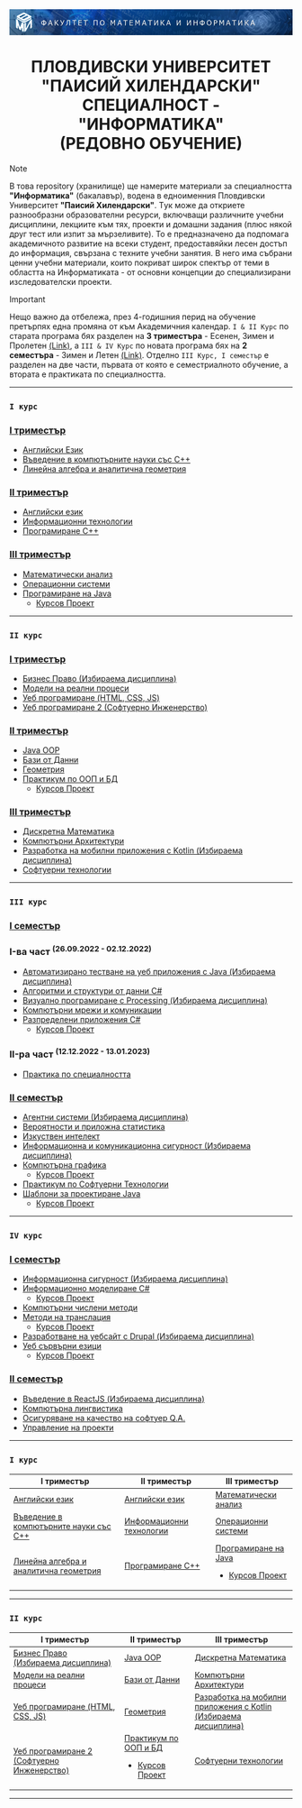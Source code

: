 <img src="https://github.com/rythm-net/PU-Informatics/blob/main/%D0%9C%D0%B0%D1%82%D0%B5%D1%80%D0%B8%D0%B0%D0%BB%D0%B8/fmi_header.png" align="center">

<h1 align="center" class="multiline-title">ПЛОВДИВСКИ УНИВЕРСИТЕТ<br>"ПАИСИЙ ХИЛЕНДАРСКИ"<br>СПЕЦИАЛНОСТ - "ИНФОРМАТИКА"<br>(РЕДОВНО ОБУЧЕНИЕ)</h1>

> [!NOTE]
> В това repository (хранилище) ще намерите материали за специалността **"Информатика"** (бакалавър), водена в едноименния Пловдивски Университет **"Паисий Хилендарски"**. Tук може да откриете разнообразни образователни ресурси, включващи различните учебни дисциплини, лекциите към тях, проекти и домашни задания (плюс някой друг тест или изпит за мързеливите). To е предназначено да подпомага академичното развитие на всеки студент, предоставяйки лесен достъп до информация, свързана с техните учебни занятия. В него има събрани ценни учебни материали, които покриват широк спектър от теми в областта на Информатиката - от основни концепции до специализирани изследователски проекти.

> [!IMPORTANT]
> Нещо важно да отбeлежа, през 4-годишния перид на обучение претърпях една промяна от към Aкадемичния календар. ``I & II Kурс`` по старата програма бях разделен на **3 триместъра** - Есенен, Зимен и Пролетен [(Link)](https://github.com/rythm-net/PU-Informatics/blob/main/%D0%9C%D0%B0%D1%82%D0%B5%D1%80%D0%B8%D0%B0%D0%BB%D0%B8/%D0%90%D0%BA%D0%B0%D0%B4%D0%B5%D0%BC%D0%B8%D1%87%D0%BD%D0%B0%20%D0%BF%D1%80%D0%BE%D0%B3%D1%80%D0%B0%D0%BC%D0%B0%20-%20%D0%98%D0%BD%D1%84%D0%BE%D1%80%D0%BC%D0%B0%D1%82%D0%B8%D0%BA%D0%B0%20(%D1%81%D1%82%D0%B0%D1%80%D0%B0).png), а ``III & IV Курс`` по новата програма бях на **2 семестъра** - Зимен и Летен [(Link)](https://github.com/rythm-net/PU-Informatics/blob/main/%D0%9C%D0%B0%D1%82%D0%B5%D1%80%D0%B8%D0%B0%D0%BB%D0%B8/%D0%90%D0%BA%D0%B0%D0%B4%D0%B5%D0%BC%D0%B8%D1%87%D0%BD%D0%B0%20%D0%BF%D1%80%D0%BE%D0%B3%D1%80%D0%B0%D0%BC%D0%B0%20-%20%D0%98%D0%BD%D1%84%D0%BE%D1%80%D0%BC%D0%B0%D1%82%D0%B8%D0%BA%D0%B0%20(%D0%BD%D0%BE%D0%B2%D0%B0).png). Отделно ``III Курс, I семестър`` е разделен на две части, първата от която е семестриалното обучение, а втората е практиката по специалността.
---

### ```I курс``` 

### [I триместър](https://github.com/rythm-net/PU-Informatics/tree/main/I%20%D0%BA%D1%83%D1%80%D1%81/I%20%D1%82%D1%80%D0%B8%D0%BC%D0%B5%D1%81%D1%82%D1%8A%D1%80)

  - [Английски Език](https://github.com/rythm-net/PU-Informatics/tree/main/I%20%D0%BA%D1%83%D1%80%D1%81/I%20%D1%82%D1%80%D0%B8%D0%BC%D0%B5%D1%81%D1%82%D1%8A%D1%80/%D0%90%D0%BD%D0%B3%D0%BB%D0%B8%D0%B9%D1%81%D0%BA%D0%B8%20%D0%95%D0%B7%D0%B8%D0%BA)
  - [Въведение в компютърните науки със C++](https://github.com/rythm-net/PU-Informatics/tree/main/I%20%D0%BA%D1%83%D1%80%D1%81/I%20%D1%82%D1%80%D0%B8%D0%BC%D0%B5%D1%81%D1%82%D1%8A%D1%80/%D0%92%D1%8A%D0%B2%D0%B5%D0%B4%D0%B5%D0%BD%D0%B8%D0%B5%20%D0%B2%20%D0%BA%D0%BE%D0%BC%D0%BF%D1%8E%D1%82%D1%8A%D1%80%D0%BD%D0%B8%D1%82%D0%B5%20%D0%BD%D0%B0%D1%83%D0%BA%D0%B8%20%D1%81%D1%8A%D1%81%20C%2B%2B)
  - [Линейна алгебра и аналитична геометрия](https://github.com/rythm-net/PU-Informatics/tree/main/I%20%D0%BA%D1%83%D1%80%D1%81/I%20%D1%82%D1%80%D0%B8%D0%BC%D0%B5%D1%81%D1%82%D1%8A%D1%80/%D0%9B%D0%B8%D0%BD%D0%B5%D0%B9%D0%BD%D0%B0%20%D0%B0%D0%BB%D0%B3%D0%B5%D0%B1%D1%80%D0%B0%20%D0%B8%20%D0%B0%D0%BD%D0%B0%D0%BB%D0%B8%D1%82%D0%B8%D1%87%D0%BD%D0%B0%20%D0%B3%D0%B5%D0%BE%D0%BC%D0%B5%D1%82%D1%80%D0%B8%D1%8F)

### [II триместър](https://github.com/rythm-net/PU-Informatics/tree/main/I%20%D0%BA%D1%83%D1%80%D1%81/II%20%D1%82%D1%80%D0%B8%D0%BC%D0%B5%D1%81%D1%82%D1%8A%D1%80)
  - [Английски език](https://github.com/rythm-net/PU-Informatics/tree/main/I%20%D0%BA%D1%83%D1%80%D1%81/II%20%D1%82%D1%80%D0%B8%D0%BC%D0%B5%D1%81%D1%82%D1%8A%D1%80/%D0%90%D0%BD%D0%B3%D0%BB%D0%B8%D0%B9%D1%81%D0%BA%D0%B8%20%D0%B5%D0%B7%D0%B8%D0%BA)
  - [Информационни технологии](https://github.com/rythm-net/PU-Informatics/tree/main/I%20%D0%BA%D1%83%D1%80%D1%81/II%20%D1%82%D1%80%D0%B8%D0%BC%D0%B5%D1%81%D1%82%D1%8A%D1%80/%D0%98%D0%BD%D1%84%D0%BE%D1%80%D0%BC%D0%B0%D1%86%D0%B8%D0%BE%D0%BD%D0%BD%D0%B8%20%D1%82%D0%B5%D1%85%D0%BD%D0%BE%D0%BB%D0%BE%D0%B3%D0%B8%D0%B8)
  - [Програмиране C++](https://github.com/rythm-net/PU-Informatics/tree/main/I%20%D0%BA%D1%83%D1%80%D1%81/II%20%D1%82%D1%80%D0%B8%D0%BC%D0%B5%D1%81%D1%82%D1%8A%D1%80/%D0%9F%D1%80%D0%BE%D0%B3%D1%80%D0%B0%D0%BC%D0%B8%D1%80a%D0%BD%D0%B5%20C%2B%2B)

### [III триместър]()
  - [Математически анализ](https://github.com/rythm-net/PU-Informatics/tree/main/I%20%D0%BA%D1%83%D1%80%D1%81/III%20%D1%82%D1%80%D0%B8%D0%BC%D0%B5%D1%81%D1%82%D1%8A%D1%80/%D0%9C%D0%B0%D1%82%D0%B5%D0%BC%D0%B0%D1%82%D0%B8%D1%87%D0%B5%D1%81%D0%BA%D0%B8%20%D0%B0%D0%BD%D0%B0%D0%BB%D0%B8%D0%B7)
  - [Операционни системи](https://github.com/rythm-net/PU-Informatics/tree/main/I%20%D0%BA%D1%83%D1%80%D1%81/III%20%D1%82%D1%80%D0%B8%D0%BC%D0%B5%D1%81%D1%82%D1%8A%D1%80/%D0%9E%D0%BF%D0%B5%D1%80%D0%B0%D1%86%D0%B8%D0%BE%D0%BD%D0%BD%D0%B8%20%D1%81%D0%B8%D1%81%D1%82%D0%B5%D0%BC%D0%B8)
  - [Програмиране на Java](https://github.com/rythm-net/PU-Informatics/tree/main/I%20%D0%BA%D1%83%D1%80%D1%81/III%20%D1%82%D1%80%D0%B8%D0%BC%D0%B5%D1%81%D1%82%D1%8A%D1%80/%D0%9F%D1%80%D0%BE%D0%B3%D1%80%D0%B0%D0%BC%D0%B8%D1%80%D0%B0%D0%BD%D0%B5%20%D0%BD%D0%B0%20Java)
    - [Курсов Проект](https://github.com/rythm-net/Cats-Programmers) 

---

### ```II курс```

### [I триместър](https://github.com/rythm-net/PU-Informatics/tree/main/II%20%D0%BA%D1%83%D1%80%D1%81/I%20%D1%82%D1%80%D0%B8%D0%BC%D0%B5%D1%81%D1%82%D1%8A%D1%80)
  - [Бизнес Право (Избираема дисциплина)](https://github.com/rythm-net/PU-Informatics/tree/main/II%20%D0%BA%D1%83%D1%80%D1%81/I%20%D1%82%D1%80%D0%B8%D0%BC%D0%B5%D1%81%D1%82%D1%8A%D1%80/%D0%91%D0%B8%D0%B7%D0%BD%D0%B5%D1%81%20%D0%9F%D1%80%D0%B0%D0%B2%D0%BE%20(%D0%98%D0%B7%D0%B1%D0%B8%D1%80%D0%B0%D0%B5%D0%BC%D0%B0%20%D0%B4%D0%B8%D1%81%D1%86%D0%B8%D0%BF%D0%BB%D0%B8%D0%BD%D0%B0))
  - [Модели на реални процеси](https://github.com/rythm-net/PU-Informatics/tree/main/II%20%D0%BA%D1%83%D1%80%D1%81/I%20%D1%82%D1%80%D0%B8%D0%BC%D0%B5%D1%81%D1%82%D1%8A%D1%80/%D0%9C%D0%BE%D0%B4%D0%B5%D0%BB%D0%B8%20%D0%BD%D0%B0%20%D1%80%D0%B5%D0%B0%D0%BB%D0%BD%D0%B8%20%D0%BF%D1%80%D0%BE%D1%86%D0%B5%D1%81%D0%B8)
  - [Уеб програмиране (HTML, CSS, JS)](https://github.com/rythm-net/PU-Informatics/tree/main/II%20%D0%BA%D1%83%D1%80%D1%81/I%20%D1%82%D1%80%D0%B8%D0%BC%D0%B5%D1%81%D1%82%D1%8A%D1%80/%D0%A3%D0%B5%D0%B1%20%D0%BF%D1%80%D0%BE%D0%B3%D1%80%D0%B0%D0%BC%D0%B8%D1%80%D0%B0%D0%BD%D0%B5%20(HTML%2C%20CSS%2C%20JS))
  - [Уеб програмиране 2 (Софтуерно Инженерство)](https://github.com/rythm-net/PU-Informatics/tree/main/II%20%D0%BA%D1%83%D1%80%D1%81/I%20%D1%82%D1%80%D0%B8%D0%BC%D0%B5%D1%81%D1%82%D1%8A%D1%80/%D0%A3%D0%B5%D0%B1%20%D0%BF%D1%80%D0%BE%D0%B3%D1%80%D0%B0%D0%BC%D0%B8%D1%80%D0%B0%D0%BD%D0%B5%202%20(%D0%A1%D0%BE%D1%84%D1%82%D1%83%D0%B5%D1%80%D0%BD%D0%BE%20%D0%98%D0%BD%D0%B6%D0%B5%D0%BD%D0%B5%D1%80%D1%81%D1%82%D0%B2%D0%BE))

### [II триместър](https://github.com/rythm-net/PU-Informatics/tree/main/II%20%D0%BA%D1%83%D1%80%D1%81/II%20%D1%82%D1%80%D0%B8%D0%BC%D0%B5%D1%81%D1%82%D1%8A%D1%80)
  - [Java OOP](https://github.com/rythm-net/PU-Informatics/tree/main/II%20%D0%BA%D1%83%D1%80%D1%81/II%20%D1%82%D1%80%D0%B8%D0%BC%D0%B5%D1%81%D1%82%D1%8A%D1%80/Java%20OOP)
  - [Бази от Данни](https://github.com/rythm-net/PU-Informatics/tree/main/II%20%D0%BA%D1%83%D1%80%D1%81/II%20%D1%82%D1%80%D0%B8%D0%BC%D0%B5%D1%81%D1%82%D1%8A%D1%80/%D0%91%D0%B0%D0%B7%D0%B8%20%D0%BE%D1%82%20%D0%94%D0%B0%D0%BD%D0%BD%D0%B8)
  - [Геометрия](https://github.com/rythm-net/PU-Informatics/tree/main/II%20%D0%BA%D1%83%D1%80%D1%81/II%20%D1%82%D1%80%D0%B8%D0%BC%D0%B5%D1%81%D1%82%D1%8A%D1%80/%D0%93%D0%B5%D0%BE%D0%BC%D0%B5%D1%82%D1%80%D0%B8%D1%8F)
  - [Практикум по ООП и БД](https://github.com/rythm-net/PU-Informatics/tree/main/II%20%D0%BA%D1%83%D1%80%D1%81/II%20%D1%82%D1%80%D0%B8%D0%BC%D0%B5%D1%81%D1%82%D1%8A%D1%80/%D0%9F%D1%80%D0%B0%D0%BA%D1%82%D0%B8%D0%BA%D1%83%D0%BC%20%D0%BF%D0%BE%20%D0%9E%D0%9E%D0%9F%20%D0%B8%20%D0%91%D0%94)
    - [Курсов Проект](https://github.com/rythm-net/Cars-Project)
  
### [III триместър](https://github.com/rythm-net/PU-Informatics/tree/main/II%20%D0%BA%D1%83%D1%80%D1%81/III%20%D1%82%D1%80%D0%B8%D0%BC%D0%B5%D1%81%D1%82%D1%8A%D1%80)
  - [Дискретна Математика](https://github.com/rythm-net/PU-Informatics/tree/main/II%20%D0%BA%D1%83%D1%80%D1%81/III%20%D1%82%D1%80%D0%B8%D0%BC%D0%B5%D1%81%D1%82%D1%8A%D1%80/%D0%94%D0%B8%D1%81%D0%BA%D1%80%D0%B5%D1%82%D0%BD%D0%B0%20%D0%9C%D0%B0%D1%82%D0%B5%D0%BC%D0%B0%D1%82%D0%B8%D0%BA%D0%B0)
  - [Компютърни Архитектури](https://github.com/rythm-net/PU-Informatics/tree/main/II%20%D0%BA%D1%83%D1%80%D1%81/III%20%D1%82%D1%80%D0%B8%D0%BC%D0%B5%D1%81%D1%82%D1%8A%D1%80/%D0%9A%D0%BE%D0%BC%D0%BF%D1%8E%D1%82%D1%8A%D1%80%D0%BD%D0%B8%20%D0%90%D1%80%D1%85%D0%B8%D1%82%D0%B5%D0%BA%D1%82%D1%83%D1%80%D0%B8)
  - [Разработка на мобилни приложения с Kotlin (Избираема дисциплина)](https://github.com/rythm-net/PU-Informatics/tree/main/II%20%D0%BA%D1%83%D1%80%D1%81/III%20%D1%82%D1%80%D0%B8%D0%BC%D0%B5%D1%81%D1%82%D1%8A%D1%80/%D0%A0%D0%B0%D0%B7%D1%80%D0%B0%D0%B1%D0%BE%D1%82%D0%BA%D0%B0%20%D0%BD%D0%B0%20%D0%BC%D0%BE%D0%B1%D0%B8%D0%BB%D0%BD%D0%B8%20%D0%BF%D1%80%D0%B8%D0%BB%D0%BE%D0%B6%D0%B5%D0%BD%D0%B8%D1%8F%20%D1%81%20Kotlin%20(%D0%98%D0%B7%D0%B1%D0%B8%D1%80%D0%B0%D0%B5%D0%BC%D0%B0%20%D0%B4%D0%B8%D1%81%D1%86%D0%B8%D0%BF%D0%BB%D0%B8%D0%BD%D0%B0))
  - [Софтуерни технологии](https://github.com/rythm-net/PU-Informatics/tree/main/II%20%D0%BA%D1%83%D1%80%D1%81/III%20%D1%82%D1%80%D0%B8%D0%BC%D0%B5%D1%81%D1%82%D1%8A%D1%80/%D0%A1%D0%BE%D1%84%D1%82%D1%83%D0%B5%D1%80%D0%BD%D0%B8%20%D1%82%D0%B5%D1%85%D0%BD%D0%BE%D0%BB%D0%BE%D0%B3%D0%B8%D0%B8)

---

### ```III курс```

### [I семестър](https://github.com/rythm-net/PU-Informatics/tree/main/III%20%D0%BA%D1%83%D1%80%D1%81/I%20%D1%81%D0%B5%D0%BC%D0%B5%D1%81%D1%82%D1%8A%D1%80)

### I-ва част <sup>(26.09.2022 - 02.12.2022)</sup>
  - [Автоматизирано тестване на уеб приложения с Java (Избираема дисциплина)](https://github.com/rythm-net/PU-Informatics/tree/main/III%20%D0%BA%D1%83%D1%80%D1%81/I%20%D1%81%D0%B5%D0%BC%D0%B5%D1%81%D1%82%D1%8A%D1%80/%D0%90%D0%B2%D1%82%D0%BE%D0%BC%D0%B0%D1%82%D0%B8%D0%B7%D0%B8%D1%80%D0%B0%D0%BD%D0%BE%20%D1%82%D0%B5%D1%81%D1%82%D0%B2%D0%B0%D0%BD%D0%B5%20%D0%BD%D0%B0%20%D1%83%D0%B5%D0%B1%20%D0%BF%D1%80%D0%B8%D0%BB%D0%BE%D0%B6%D0%B5%D0%BD%D0%B8%D1%8F%20%D1%81%20Java%20(%D0%98%D0%B7%D0%B1%D0%B8%D1%80%D0%B0%D0%B5%D0%BC%D0%B0%20%D0%B4%D0%B8%D1%81%D1%86%D0%B8%D0%BF%D0%BB%D0%B8%D0%BD%D0%B0))
  - [Алгоритми и структури от данни C#](https://github.com/rythm-net/PU-Informatics/tree/main/III%20%D0%BA%D1%83%D1%80%D1%81/I%20%D1%81%D0%B5%D0%BC%D0%B5%D1%81%D1%82%D1%8A%D1%80/%D0%90%D0%BB%D0%B3%D0%BE%D1%80%D0%B8%D1%82%D0%BC%D0%B8%20%D0%B8%20%D1%81%D1%82%D1%80%D1%83%D0%BA%D1%82%D1%83%D1%80%D0%B8%20%D0%BE%D1%82%20%D0%B4%D0%B0%D0%BD%D0%BD%D0%B8%20C%23)
  - [Визуално програмиране с Processing (Избираема дисциплина)](https://github.com/rythm-net/PU-Informatics/tree/main/III%20%D0%BA%D1%83%D1%80%D1%81/I%20%D1%81%D0%B5%D0%BC%D0%B5%D1%81%D1%82%D1%8A%D1%80/%D0%92%D0%B8%D0%B7%D1%83%D0%B0%D0%BB%D0%BD%D0%BE%20%D0%BF%D1%80%D0%BE%D0%B3%D1%80%D0%B0%D0%BC%D0%B8%D1%80%D0%B0%D0%BD%D0%B5%20%D1%81%20Processing%20(%D0%98%D0%B7%D0%B1%D0%B8%D1%80%D0%B0%D0%B5%D0%BC%D0%B0%20%D0%B4%D0%B8%D1%81%D1%86%D0%B8%D0%BF%D0%BB%D0%B8%D0%BD%D0%B0))
  - [Компютърни мрежи и комуникации](https://github.com/rythm-net/PU-Informatics/tree/main/III%20%D0%BA%D1%83%D1%80%D1%81/I%20%D1%81%D0%B5%D0%BC%D0%B5%D1%81%D1%82%D1%8A%D1%80/%D0%9A%D0%BE%D0%BC%D0%BF%D1%8E%D1%82%D1%8A%D1%80%D0%BD%D0%B8%20%D0%BC%D1%80%D0%B5%D0%B6%D0%B8%20%D0%B8%20%D0%BA%D0%BE%D0%BC%D1%83%D0%BD%D0%B8%D0%BA%D0%B0%D1%86%D0%B8%D0%B8)
  - [Разпределени приложения C#](https://github.com/rythm-net/PU-Informatics/tree/main/III%20%D0%BA%D1%83%D1%80%D1%81/I%20%D1%81%D0%B5%D0%BC%D0%B5%D1%81%D1%82%D1%8A%D1%80/%D0%A0%D0%B0%D0%B7%D0%BF%D1%80%D0%B5%D0%B4%D0%B5%D0%BB%D0%B5%D0%BD%D0%B8%20%D0%BF%D1%80%D0%B8%D0%BB%D0%BE%D0%B6%D0%B5%D0%BD%D0%B8%D1%8F%20C%23)
    - [Курсов Проект](https://github.com/rythm-net/WebApiJwt/)

### II-ра част <sup>(12.12.2022 - 13.01.2023)</sup>
  - [Практика по специалността](https://github.com/rythm-net/UFO-game)

### [II семестър](https://github.com/rythm-net/PU-Informatics/tree/main/III%20%D0%BA%D1%83%D1%80%D1%81/II%20%D1%81%D0%B5%D0%BC%D0%B5%D1%81%D1%82%D1%8A%D1%80)
  - [Агентни системи (Избираема дисциплина)](https://github.com/rythm-net/PU-Informatics/tree/main/III%20%D0%BA%D1%83%D1%80%D1%81/II%20%D1%81%D0%B5%D0%BC%D0%B5%D1%81%D1%82%D1%8A%D1%80/%D0%90%D0%B3%D0%B5%D0%BD%D1%82%D0%BD%D0%B8%20%D1%81%D0%B8%D1%81%D1%82%D0%B5%D0%BC%D0%B8%20(%D0%98%D0%B7%D0%B1%D0%B8%D1%80%D0%B0%D0%B5%D0%BC%D0%B0%20%D0%B4%D0%B8%D1%81%D1%86%D0%B8%D0%BF%D0%BB%D0%B8%D0%BD%D0%B0))
  - [Вероятности и приложна статистика](https://github.com/rythm-net/PU-Informatics/tree/main/III%20%D0%BA%D1%83%D1%80%D1%81/II%20%D1%81%D0%B5%D0%BC%D0%B5%D1%81%D1%82%D1%8A%D1%80/%D0%92%D0%B5%D1%80%D0%BE%D1%8F%D1%82%D0%BD%D0%BE%D1%81%D1%82%D0%B8%20%D0%B8%20%D0%BF%D1%80%D0%B8%D0%BB%D0%BE%D0%B6%D0%BD%D0%B0%20%D1%81%D1%82%D0%B0%D1%82%D0%B8%D1%81%D1%82%D0%B8%D0%BA%D0%B0)
  - [Изкуствен интелект](https://github.com/rythm-net/PU-Informatics/tree/main/III%20%D0%BA%D1%83%D1%80%D1%81/II%20%D1%81%D0%B5%D0%BC%D0%B5%D1%81%D1%82%D1%8A%D1%80/%D0%98%D0%B7%D0%BA%D1%83%D1%81%D1%82%D0%B2%D0%B5%D0%BD%20%D0%B8%D0%BD%D1%82%D0%B5%D0%BB%D0%B5%D0%BA%D1%82)
  - [Информационна и комуникационна сигурност (Избираема дисциплина)](https://github.com/rythm-net/PU-Informatics/tree/main/III%20%D0%BA%D1%83%D1%80%D1%81/II%20%D1%81%D0%B5%D0%BC%D0%B5%D1%81%D1%82%D1%8A%D1%80/%D0%98%D0%BD%D1%84%D0%BE%D1%80%D0%BC%D0%B0%D1%86%D0%B8%D0%BE%D0%BD%D0%BD%D0%B0%20%D0%B8%20%D0%BA%D0%BE%D0%BC%D1%83%D0%BD%D0%B8%D0%BA%D0%B0%D1%86%D0%B8%D0%BE%D0%BD%D0%BD%D0%B0%20%D1%81%D0%B8%D0%B3%D1%83%D1%80%D0%BD%D0%BE%D1%81%D1%82%20(%D0%98%D0%B7%D0%B1%D0%B8%D1%80%D0%B0%D0%B5%D0%BC%D0%B0%20%D0%B4%D0%B8%D1%81%D1%86%D0%B8%D0%BF%D0%BB%D0%B8%D0%BD%D0%B0%20))
  - [Компютърна графика](https://github.com/rythm-net/PU-Informatics/tree/main/III%20%D0%BA%D1%83%D1%80%D1%81/II%20%D1%81%D0%B5%D0%BC%D0%B5%D1%81%D1%82%D1%8A%D1%80/%D0%9A%D0%BE%D0%BC%D0%BF%D1%8E%D1%82%D1%8A%D1%80%D0%BD%D0%B0%20%D0%B3%D1%80%D0%B0%D1%84%D0%B8%D0%BA%D0%B0)
    - [Курсов Проект](https://github.com/rythm-net/Paint-Project/)
  - [Практикум по Софтуерни Технологии](https://github.com/rythm-net/PU-Informatics/tree/main/III%20%D0%BA%D1%83%D1%80%D1%81/II%20%D1%81%D0%B5%D0%BC%D0%B5%D1%81%D1%82%D1%8A%D1%80/%D0%9F%D1%80%D0%B0%D0%BA%D1%82%D0%B8%D0%BA%D1%83%D0%BC%20%D0%BF%D0%BE%20%D0%A1%D0%BE%D1%84%D1%82%D1%83%D0%B5%D1%80%D0%BD%D0%B8%20%D0%A2%D0%B5%D1%85%D0%BD%D0%BE%D0%BB%D0%BE%D0%B3%D0%B8%D0%B8)
  - [Шаблони за проектиране Java](https://github.com/rythm-net/PU-Informatics/tree/main/III%20%D0%BA%D1%83%D1%80%D1%81/II%20%D1%81%D0%B5%D0%BC%D0%B5%D1%81%D1%82%D1%8A%D1%80/%D0%A8%D0%B0%D0%B1%D0%BB%D0%BE%D0%BD%D0%B8%20%D0%B7%D0%B0%20%D0%BF%D1%80%D0%BE%D0%B5%D0%BA%D1%82%D0%B8%D1%80%D0%B0%D0%BD%D0%B5%20Java)
    - [Курсов Проект](https://github.com/rythm-net/Easter-Project)

---

### ```IV курс```

### [I семестър](https://github.com/rythm-net/PU-Informatics/tree/main/IV%20%D0%BA%D1%83%D1%80%D1%81/I%20%D1%81%D0%B5%D0%BC%D0%B5%D1%81%D1%82%D1%8A%D1%80)
  - [Информационна сигурност (Избираема дисциплина)](https://github.com/rythm-net/PU-Informatics/tree/main/IV%20%D0%BA%D1%83%D1%80%D1%81/I%20%D1%81%D0%B5%D0%BC%D0%B5%D1%81%D1%82%D1%8A%D1%80/%D0%98%D0%BD%D1%84%D0%BE%D1%80%D0%BC%D0%B0%D1%86%D0%B8%D0%BE%D0%BD%D0%BD%D0%B0%20%D1%81%D0%B8%D0%B3%D1%83%D1%80%D0%BD%D0%BE%D1%81%D1%82%20(%D0%98%D0%B7%D0%B1%D0%B8%D1%80%D0%B0%D0%B5%D0%BC%D0%B0%20%D0%B4%D0%B8%D1%81%D1%86%D0%B8%D0%BF%D0%BB%D0%B8%D0%BD%D0%B0))
  - [Информационно моделиране C#](https://github.com/rythm-net/PU-Informatics/tree/main/IV%20%D0%BA%D1%83%D1%80%D1%81/I%20%D1%81%D0%B5%D0%BC%D0%B5%D1%81%D1%82%D1%8A%D1%80/%D0%98%D0%BD%D1%84%D0%BE%D1%80%D0%BC%D0%B0%D1%86%D0%B8%D0%BE%D0%BD%D0%BD%D0%BE%20%D0%BC%D0%BE%D0%B4%D0%B5%D0%BB%D0%B8%D1%80%D0%B0%D0%BD%D0%B5%20C%23)
    - [Курсов Проект](https://github.com/rythm-net/Simple-Drawing)
  - [Компютърни числени методи](https://github.com/rythm-net/PU-Informatics/tree/main/IV%20%D0%BA%D1%83%D1%80%D1%81/I%20%D1%81%D0%B5%D0%BC%D0%B5%D1%81%D1%82%D1%8A%D1%80/%D0%9A%D0%BE%D0%BC%D0%BF%D1%8E%D1%82%D1%8A%D1%80%D0%BD%D0%B8%20%D1%87%D0%B8%D1%81%D0%BB%D0%B5%D0%BD%D0%B8%20%D0%BC%D0%B5%D1%82%D0%BE%D0%B4%D0%B8)
  - [Методи на транслация](https://github.com/rythm-net/PU-Informatics/tree/main/IV%20%D0%BA%D1%83%D1%80%D1%81/I%20%D1%81%D0%B5%D0%BC%D0%B5%D1%81%D1%82%D1%8A%D1%80/%D0%9C%D0%B5%D1%82%D0%BE%D0%B4%D0%B8%20%D0%BD%D0%B0%20%D1%82%D1%80%D0%B0%D0%BD%D1%81%D0%BB%D0%B0%D1%86%D0%B8%D1%8F)
    - [Курсов Проект](https://github.com/rythm-net/Compiler-Project/tree/main)
  - [Разработване на уебсайт с Drupal (Избираема дисциплина)](https://github.com/rythm-net/PU-Informatics/tree/main/IV%20%D0%BA%D1%83%D1%80%D1%81/I%20%D1%81%D0%B5%D0%BC%D0%B5%D1%81%D1%82%D1%8A%D1%80/%D0%A0%D0%B0%D0%B7%D1%80%D0%B0%D0%B1%D0%BE%D1%82%D0%B2%D0%B0%D0%BD%D0%B5%20%D0%BD%D0%B0%20%D1%83%D0%B5%D0%B1%D1%81%D0%B0%D0%B9%D1%82%20%D1%81%20Drupal%20(%D0%98%D0%B7%D0%B1%D0%B8%D1%80%D0%B0%D0%B5%D0%BC%D0%B0%20%D0%B4%D0%B8%D1%81%D1%86%D0%B8%D0%BF%D0%BB%D0%B8%D0%BD%D0%B0))
  - [Уеб сървърни езици](https://github.com/rythm-net/PU-Informatics/tree/main/IV%20%D0%BA%D1%83%D1%80%D1%81/I%20%D1%81%D0%B5%D0%BC%D0%B5%D1%81%D1%82%D1%8A%D1%80/%D0%A3%D0%B5%D0%B1%20%D1%81%D1%8A%D1%80%D0%B2%D1%8A%D1%80%D0%BD%D0%B8%20%D0%B5%D0%B7%D0%B8%D1%86%D0%B8)
    - [Курсов Проект](https://github.com/rythm-net/Travel-Agency)

### [II семестър]()
  - [Въведение в ReactJS (Избираема дисциплина)](https://github.com/rythm-net/PU-Informatics/tree/main/IV%20%D0%BA%D1%83%D1%80%D1%81/II%20%D1%81%D0%B5%D0%BC%D0%B5%D1%81%D1%82%D1%8A%D1%80/%D0%92%D1%8A%D0%B2%D0%B5%D0%B4%D0%B5%D0%BD%D0%B8%D0%B5%20%D0%B2%20ReactJS%20(%D0%98%D0%B7%D0%B1%D0%B8%D1%80%D0%B0%D0%B5%D0%BC%D0%B0%20%D0%B4%D0%B8%D1%81%D1%86%D0%B8%D0%BF%D0%BB%D0%B8%D0%BD%D0%B0))
  - [Компютърна лингвистика](https://github.com/rythm-net/PU-Informatics/tree/main/IV%20%D0%BA%D1%83%D1%80%D1%81/II%20%D1%81%D0%B5%D0%BC%D0%B5%D1%81%D1%82%D1%8A%D1%80/%D0%9A%D0%BE%D0%BC%D0%BF%D1%8E%D1%82%D1%8A%D1%80%D0%BD%D0%B0%20%D0%BB%D0%B8%D0%BD%D0%B3%D0%B2%D0%B8%D1%81%D1%82%D0%B8%D0%BA%D0%B0)
  - [Осигуряване на качество на софтуер Q.A.](https://github.com/rythm-net/PU-Informatics/tree/main/IV%20%D0%BA%D1%83%D1%80%D1%81/II%20%D1%81%D0%B5%D0%BC%D0%B5%D1%81%D1%82%D1%8A%D1%80/%D0%9E%D1%81%D0%B8%D0%B3%D1%83%D1%80%D1%8F%D0%B2%D0%B0%D0%BD%D0%B5%20%D0%BD%D0%B0%20%D0%BA%D0%B0%D1%87%D0%B5%D1%81%D1%82%D0%B2%D0%BE%20%D0%BD%D0%B0%20%D1%81%D0%BE%D1%84%D1%82%D1%83%D0%B5%D1%80%20Q.A)
  - [Управление на проекти](https://github.com/rythm-net/PU-Informatics/tree/main/IV%20%D0%BA%D1%83%D1%80%D1%81/II%20%D1%81%D0%B5%D0%BC%D0%B5%D1%81%D1%82%D1%8A%D1%80/%D0%A3%D0%BF%D1%80%D0%B0%D0%B2%D0%BB%D0%B5%D0%BD%D0%B8%D0%B5%20%D0%BD%D0%B0%20%D0%BF%D1%80%D0%BE%D0%B5%D0%BA%D1%82%D0%B8)

---

### ```I курс``` 

<table align="center">
    <thead>
        <tr>
            <th>I триместър</th>
            <th>II триместър</th>
            <th>III триместър</th>
        </tr>
    </thead>
    <tbody>
        <tr>
            <td><a href="I курс/I триместър/Английски Език">Английски eзик</a></td>
            <td><a href="I курс/II триместър/Английски език">Английски eзик</a></td>
            <td><a href="I курс/III триместър/Математически анализ">Математически анализ</a></td>
        </tr>
        <tr>
            <td><a href="I курс/I триместър/Въведение в компютърните науки със C++">Въведение в компютърните науки със C++</a></td>
            <td><a href="I курс/II триместър/Информационни технологии">Информационни технологии</a></td>
            <td><a href="I курс/III триместър/Операционни системи">Операционни системи</a></td>
        </tr>
        <tr>
            <td><a href="I курс/I триместър/Линейна алгебра и аналитична геометрия">Линейна алгебра и аналитична геометрия</a></td>
            <td><a href="I курс/II триместър/Програмирaне C++">Програмирaне C++</a></td>
            <td><a href="I курс/III триместър/Програмиране на Java">Програмиране на Java</a>
                <ul>
                  <li><a href="https://github.com/rythm-net/Cats-Programmers">Курсов Проект</a></li>
                </ul>
            </td>
</table>
</body>
</html>

---

### ```II курс``` 

<table align="center">
    <thead>
        <tr>
            <th>I триместър</th>
            <th>II триместър</th>
            <th>III триместър</th>
        </tr>
    </thead>
    <tbody>
        <tr>
            <td><a href="II курс/I триместър/Бизнес Право (Избираема дисциплина)">Бизнес Право<br>(Избираема дисциплина)</a></td>
            <td><a href="II курс/II триместър/Java OOP">Java OOP</a></td>
            <td><a href="II курс/III триместър/Дискретна Математика">Дискретна Математика</a></td>
        </tr>
        <tr>
            <td><a href="II курс/I триместър/Модели на реални процеси">Модели на реални процеси</a></td>
            <td><a href="II курс/II триместър/Бази от Данни">Бази от Данни</a></td>
            <td><a href="II курс/III триместър/Компютърни Архитектури">Компютърни Архитектури</a></td>
        </tr>
        <tr>
            <td><a href="II курс/I триместър/Уеб програмиране (HTML, CSS, JS)">Уеб програмиране (HTML, CSS, JS)</a></td>
            <td><a href="II курс/II триместър/Геометрия">Геометрия</a></td>
            <td><a href="II курс/III триместър/Разработка на мобилни приложения с Kotlin (Избираема дисциплина)">Разработка на мобилни приложения с Kotlin<br>(Избираема дисциплина)</a></td>
        </tr>      
        <tr>
            <td><a href="II курс/I триместър/Уеб програмиране 2 (Софтуерно Инженерство)">Уеб програмиране 2 (Софтуерно Инженерство)</a></td>
            <td><a href="II курс/II триместър/Практикум по ООП и БД">Практикум по ООП и БД</a>
                <ul>
                  <li><a href="https://github.com/rythm-net/Cars-Project">Курсов Проект</a></li>
                </ul>
            </td>
            <td><a href="II курс/III триместър/Софтуерни технологии">Софтуерни технологии</a></td>
</table>
</body>
</html>

---
